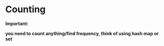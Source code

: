 # Counting

**Important:**

**you need to count anything/find frequency, think of using hash map or set**

